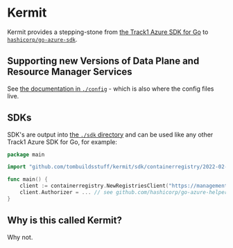 # Kermit

Kermit provides a stepping-stone from [the Track1 Azure SDK for Go](https://github.com/Azure/azure-sdk-for-go/tree/v67.0.0) to [`hashicorp/go-azure-sdk`](https://github.com/hashicorp/go-azure-sdk).

## Supporting new Versions of Data Plane and Resource Manager Services

See [the documentation in `./config`](./config/README.md) - which is also where the config files live.

## SDKs

SDK's are output into [the `./sdk` directory](./sdk) and can be used like any other Track1 Azure SDK for Go, for example:

```go
package main

import "github.com/tombuildsstuff/kermit/sdk/containerregistry/2022-02-01/containerregistry"

func main() {
    client := containerregistry.NewRegistriesClient("https://management.azure.com", "subscription-id")
	client.Authorizer = ... // see github.com/hashicorp/go-azure-helpers
}
```

## Why is this called Kermit?

Why not.
